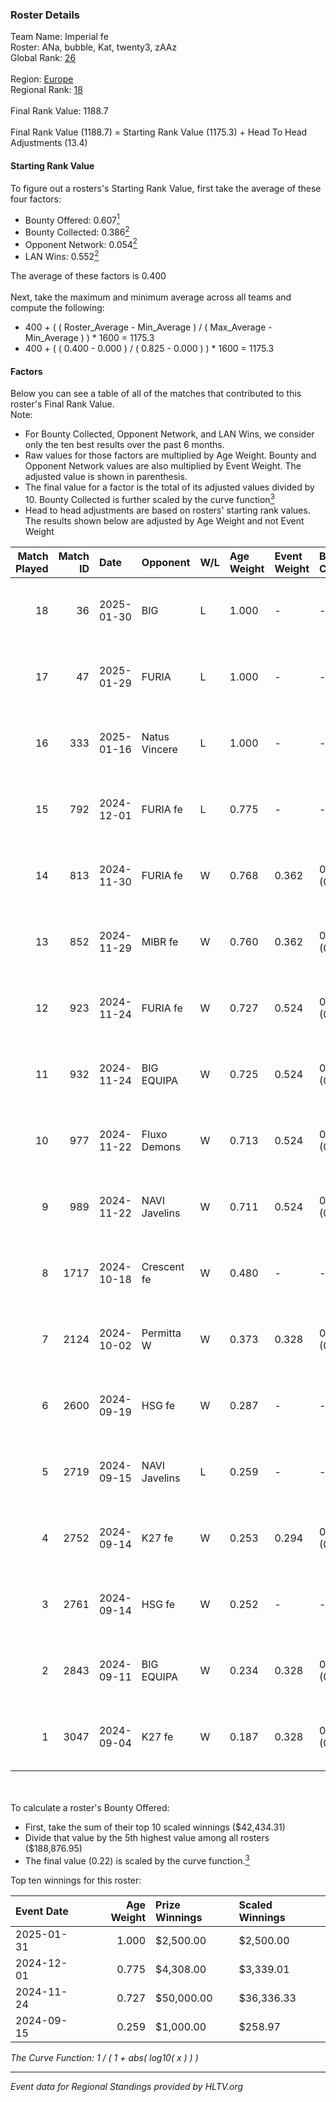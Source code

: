 ### Roster Details<br />
Team Name: Imperial fe<br />
Roster: ANa, bubble, Kat, twenty3, zAAz<br />
Global Rank: [26](../../standings_global_2025_02_03.md)<br />
<br />
Region: [Europe]( ../../standings_europe_2025_02_03.md)<br />
Regional Rank: [18]( ../../standings_europe_2025_02_03.md)<br />
<br />
Final Rank Value:  1188.7<br />
<br />
Final Rank Value (1188.7) = Starting Rank Value (1175.3) + Head To Head Adjustments (13.4)<br />

#### Starting Rank Value<br />
To figure out a rosters's Starting Rank Value, first take the average of these four factors:<br />
- Bounty Offered: 0.607[<sup>1</sup>](#table2)
- Bounty Collected: 0.386[<sup>2</sup>](#table1)
- Opponent Network: 0.054[<sup>2</sup>](#table1)
- LAN Wins: 0.552[<sup>2</sup>](#table1)

The average of these factors is 0.400<br />
<br />
Next, take the maximum and minimum average across all teams and compute the following:<br />
- 400 + ( ( Roster_Average - Min_Average ) / ( Max_Average - Min_Average ) ) * 1600 = 1175.3
- 400 + ( ( 0.400 - 0.000 ) / ( 0.825 - 0.000 ) ) * 1600 = 1175.3


#### Factors<br />
Below you can see a table of all of the matches that contributed to this roster's Final Rank Value.<br />
Note:<br />

- For Bounty Collected, Opponent Network, and LAN Wins, we consider only the ten best results over the past 6 months.
- Raw values for those factors are multiplied by Age Weight. Bounty and Opponent Network values are also multiplied by Event Weight. The adjusted value is shown in parenthesis.
- The final value for a factor is the total of its adjusted values divided by 10. Bounty Collected is further scaled by the curve function[<sup>3</sup>](#curveFunction)
- Head to head adjustments are based on rosters' starting rank values. The results shown below are adjusted by Age Weight and not Event Weight
<span id="table1"></span><br />


| Match Played | Match ID | Date       | Opponent      | W/L | Age Weight | Event Weight | Bounty Collected | Opponent Network | LAN Wins  | H2H Adj. | Roster                          |
| -: | -: | :- | :- | :- | :- | :- | :- | :- | :- | -: | :- |
|           18 |       36 | 2025-01-30 | BIG           | L   | 1.000      | -            | -                | -                | -         |    -9.43 | ANa, bubble, Kat, twenty3, zAAz |
|           17 |       47 | 2025-01-29 | FURIA         | L   | 1.000      | -            | -                | -                | -         |    -3.83 | ANa, bubble, Kat, twenty3, zAAz |
|           16 |      333 | 2025-01-16 | Natus Vincere | L   | 1.000      | -            | -                | -                | -         |    -1.45 | ANa, Kat, tory, twenty3, zAAz   |
|           15 |      792 | 2024-12-01 | FURIA fe      | L   | 0.775      | -            | -                | -                | -         |   -13.02 | ANa, Kat, tory, twenty3, zAAz   |
|           14 |      813 | 2024-11-30 | FURIA fe      | W   | 0.768      | 0.362        | 0.154 (0.043)    | 0.338 (0.094)    | 1 (0.768) |    11.32 | ANa, Kat, tory, twenty3, zAAz   |
|           13 |      852 | 2024-11-29 | MIBR fe       | W   | 0.760      | 0.362        | 0.012 (0.003)    | 0.106 (0.029)    | 1 (0.760) |     1.30 | ANa, Kat, tory, twenty3, zAAz   |
|           12 |      923 | 2024-11-24 | FURIA fe      | W   | 0.727      | 0.524        | 0.154 (0.059)    | 0.338 (0.129)    | 1 (0.727) |    11.40 | ANa, Kat, tory, twenty3, zAAz   |
|           11 |      932 | 2024-11-24 | BIG EQUIPA    | W   | 0.725      | 0.524        | 0.050 (0.019)    | 0.125 (0.047)    | 1 (0.725) |     2.92 | ANa, Kat, tory, twenty3, zAAz   |
|           10 |      977 | 2024-11-22 | Fluxo Demons  | W   | 0.713      | 0.524        | 0.039 (0.014)    | 0.174 (0.065)    | 1 (0.713) |     2.71 | ANa, Kat, tory, twenty3, zAAz   |
|            9 |      989 | 2024-11-22 | NAVI Javelins | W   | 0.711      | 0.524        | 0.299 (0.111)    | 0.386 (0.144)    | 1 (0.711) |    11.27 | ANa, Kat, tory, twenty3, zAAz   |
|            8 |     1717 | 2024-10-18 | Crescent fe   | W   | 0.480      | -            | -                | -                | 0 (0.000) |     0.69 | ANa, Kat, tory, twenty3, zAAz   |
|            7 |     2124 | 2024-10-02 | Permitta W    | W   | 0.373      | 0.328        | 0.007 (0.001)    | 0.054 (0.007)    | 0 (0.000) |     0.58 | ANa, Kat, tory, twenty3, zAAz   |
|            6 |     2600 | 2024-09-19 | HSG fe        | W   | 0.287      | -            | -                | -                | 0 (0.000) |     0.50 | ANa, Kat, tory, twenty3, zAAz   |
|            5 |     2719 | 2024-09-15 | NAVI Javelins | L   | 0.259      | -            | -                | -                | -         |    -4.02 | ANa, Kat, tory, twenty3, zAAz   |
|            4 |     2752 | 2024-09-14 | K27 fe        | W   | 0.253      | 0.294        | 0.016 (0.001)    | 0.110 (0.008)    | 0 (0.000) |     0.61 | ANa, Kat, tory, twenty3, zAAz   |
|            3 |     2761 | 2024-09-14 | HSG fe        | W   | 0.252      | -            | -                | -                | -         |     0.43 | ANa, Kat, tory, twenty3, zAAz   |
|            2 |     2843 | 2024-09-11 | BIG EQUIPA    | W   | 0.234      | 0.328        | 0.050 (0.004)    | 0.125 (0.010)    | -         |     0.97 | ANa, Kat, tory, twenty3, zAAz   |
|            1 |     3047 | 2024-09-04 | K27 fe        | W   | 0.187      | 0.328        | 0.016 (0.001)    | 0.110 (0.007)    | -         |     0.44 | ANa, Kat, tory, twenty3, zAAz   |

<br />
<span id="table2"></span><br />
To calculate a roster's Bounty Offered:<br />

- First, take the sum of their top 10 scaled winnings ($42,434.31)
- Divide that value by the 5th highest value among all rosters ($188,876.95)
- The final value (0.22) is scaled by the curve function.[<sup>3</sup>](#curveFunction)

Top ten winnings for this roster:<br />

| Event Date | Age Weight | Prize Winnings | Scaled Winnings |
| :- | -: | :- | :- |
| 2025-01-31 |      1.000 | $2,500.00      | $2,500.00       |
| 2024-12-01 |      0.775 | $4,308.00      | $3,339.01       |
| 2024-11-24 |      0.727 | $50,000.00     | $36,336.33      |
| 2024-09-15 |      0.259 | $1,000.00      | $258.97         |


<span id="curveFunction"></span>_The Curve Function: 1 / ( 1 + abs( log10( x ) ) )_<br />

---
_Event data for Regional Standings provided by HLTV.org_<br />
